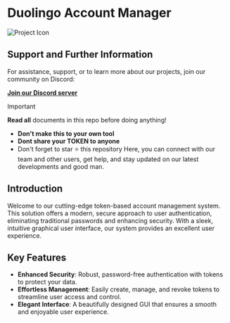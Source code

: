 # Duolingo Account Manager

![Project Icon](https://ourcloud2.vercel.app/asset/1.1.png)
## Support and Further Information

For assistance, support, or to learn more about our projects, join our community on Discord:

**[Join our Discord server](https://discord.gg/BS7AD7GJg7)**

> [!IMPORTANT]
> **Read all** documents in this repo before doing anything!
> 
> - **Don't make this to your own tool**
> - **Dont share your TOKEN to anyone**
> - Don't forget to star ⭐ this repository
Here, you can connect with our team and other users, get help, and stay updated on our latest developments and good man.
## Introduction

Welcome to our cutting-edge token-based account management system. This solution offers a modern, secure approach to user authentication, eliminating traditional passwords and enhancing security. With a sleek, intuitive graphical user interface, our system provides an excellent user experience.

## Key Features

- **Enhanced Security**: Robust, password-free authentication with tokens to protect your data.
- **Effortless Management**: Easily create, manage, and revoke tokens to streamline user access and control.
- **Elegant Interface**: A beautifully designed GUI that ensures a smooth and enjoyable user experience.


